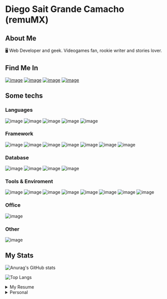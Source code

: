 # Diego Sait Grande Camacho (remuMX)
## About Me
🖥️ Web Developer and geek. Videogames fan, rookie writer and stories lover.

## Find Me In
[![image](https://img.shields.io/badge/LinkedIn-0077B5?style=for-the-badge&logo=linkedin&logoColor=white)](https://www.linkedin.com/in/diegosaitgcamacho/)
[![image](https://img.shields.io/badge/GitHub-100000?style=for-the-badge&logo=github&logoColor=white)](https://github.com/remuMX/)
[![image](https://img.shields.io/badge/Itch.io-FA5C5C?style=for-the-badge&logo=itchdotio&logoColor=white)]()
[![image](https://img.shields.io/badge/Discord-5865F2?style=for-the-badge&logo=discord&logoColor=white)]()

## Some techs
### Languages
![image](https://img.shields.io/badge/JavaScript-323330?style=for-the-badge&logo=javascript&logoColor=F7DF1E) 
![image](https://img.shields.io/badge/C%23-239120?style=for-the-badge&logo=c-sharp&logoColor=white) 
![image](https://img.shields.io/badge/Python-FFD43B?style=for-the-badge&logo=python&logoColor=blue) 
![image](https://img.shields.io/badge/HTML5-E34F26?style=for-the-badge&logo=html5&logoColor=white) 
![image](https://img.shields.io/badge/Markdown-000000?style=for-the-badge&logo=markdown&logoColor=white) 

### Framework
![image](https://img.shields.io/badge/React-20232A?style=for-the-badge&logo=react&logoColor=61DAFB) 
![image](https://img.shields.io/badge/Vue.js-35495E?style=for-the-badge&logo=vuedotjs&logoColor=4FC08D) 
![image](https://img.shields.io/badge/jQuery-0769AD?style=for-the-badge&logo=jquery&logoColor=white) 
![image](https://img.shields.io/badge/.NET-512BD4?style=for-the-badge&logo=dotnet&logoColor=white) 
![image](https://img.shields.io/badge/Node.js-339933?style=for-the-badge&logo=nodedotjs&logoColor=white)
![image](https://img.shields.io/badge/Node.js-339933?style=for-the-badge&logo=nodedotjs&logoColor=white)
![image](https://img.shields.io/badge/Django-092E20?style=for-the-badge&logo=django&logoColor=green)

 
### Database
![image](https://img.shields.io/badge/Microsoft%20SQL%20Server-CC2927?style=for-the-badge&logo=microsoft%20sql%20server&logoColor=white)
![image](https://img.shields.io/badge/MariaDB-003545?style=for-the-badge&logo=mariadb&logoColor=white)
![image](https://img.shields.io/badge/MongoDB-4EA94B?style=for-the-badge&logo=mongodb&logoColor=white)
![image](https://img.shields.io/badge/SQLite-07405E?style=for-the-badge&logo=sqlite&logoColor=white)
 
### Tools & Enviroment
![image](https://img.shields.io/badge/Visual_Studio-5C2D91?style=for-the-badge&logo=visual%20studio&logoColor=white)
![image](https://img.shields.io/badge/Visual_Studio_Code-0078D4?style=for-the-badge&logo=visual%20studio%20code&logoColor=white)
![image](https://img.shields.io/badge/Windows-0078D6?style=for-the-badge&logo=windows&logoColor=white)
![image](https://img.shields.io/badge/Android_Studio-3DDC84?style=for-the-badge&logo=android-studio&logoColor=white)
![image](https://img.shields.io/badge/microsoft%20azure-0089D6?style=for-the-badge&logo=microsoft-azure&logoColor=white)
![image](https://img.shields.io/badge/Postman-FF6C37?style=for-the-badge&logo=Postman&logoColor=white)
![image](https://img.shields.io/badge/Selenium-43B02A?style=for-the-badge&logo=Selenium&logoColor=white)
![image](https://img.shields.io/badge/Swagger-85EA2D?style=for-the-badge&logo=Swagger&logoColor=white)
 
### Office
![image](https://img.shields.io/badge/Microsoft_Office-D83B01?style=for-the-badge&logo=microsoft-office&logoColor=white)
 
### Other
![image](https://img.shields.io/badge/Unity-100000?style=for-the-badge&logo=unity&logoColor=white)

## My Stats
![Anurag's GitHub stats](https://github-readme-stats.vercel.app/api?username=remuMX&show_icons=true)

![Top Langs](https://github-readme-stats.vercel.app/api/top-langs/?username=remuMx)

<details>
  <summary> My Resume</summary>
 
 ### Education
 
 ### Experience
 
 
</details>

<details>
  <summary>Personal</summary>
 
 ### Hobbies
 
 ### Geek Contact
 
 
</details>
